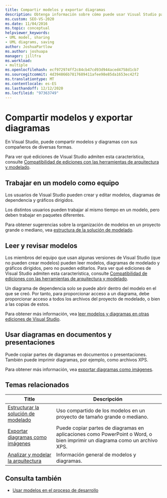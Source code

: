 ```yaml
---
title: Compartir modelos y exportar diagramas
description: Obtenga información sobre cómo puede usar Visual Studio para crear y editar modelos, diagramas de dependencia y gráficos dirigidos.
ms.custom: SEO-VS-2020
ms.date: 11/04/2016
ms.topic: conceptual
helpviewer_keywords:
- UML model, sharing
- UML diagrams, saving
author: JoshuaPartlow
ms.author: joshuapa
manager: jillfra
ms.workload:
- multiple
ms.openlocfilehash: ecf972974ff2c84cb47cd93d944aced4758d1cb7
ms.sourcegitcommit: 4d394866b7817689411afee98e85da1653ec42f2
ms.translationtype: MT
ms.contentlocale: es-ES
ms.lasthandoff: 12/12/2020
ms.locfileid: "97363749"
---
```

# <a name="share-models-and-exporting-diagrams"></a>Compartir modelos y exportar diagramas
En Visual Studio, puede compartir modelos y diagramas con sus compañeros de diversas formas.

 Para ver qué ediciones de Visual Studio admiten esta característica, consulte [Compatibilidad de ediciones con las herramientas de arquitectura y modelado](../modeling/what-s-new-for-design-in-visual-studio.md#VersionSupport).

## <a name="working-on-a-model-as-a-team"></a>Trabajar en un modelo como equipo
 Los usuarios de Visual Studio pueden crear y editar modelos, diagramas de dependencia y gráficos dirigidos.

 Los distintos usuarios pueden trabajar al mismo tiempo en un modelo, pero deben trabajar en paquetes diferentes.

 Para obtener sugerencias sobre la organización de modelos en un proyecto grande o mediano, vea [estructura de la solución de modelado](../modeling/structure-your-modeling-solution.md).

## <a name="reading-and-reviewing-models"></a>Leer y revisar modelos
 Los miembros del equipo que usan algunas versiones de Visual Studio (que no pueden crear modelos) pueden leer modelos, diagramas de modelado y gráficos dirigidos, pero no pueden editarlos.  Para ver qué ediciones de Visual Studio admiten esta característica, consulte [Compatibilidad de ediciones con las herramientas de arquitectura y modelado](../modeling/what-s-new-for-design-in-visual-studio.md#VersionSupport).

 Un diagrama de dependencia solo se puede abrir dentro del modelo en el que se creó. Por tanto, para proporcionar acceso a un diagrama, debe proporcionar acceso a todos los archivos del proyecto de modelado, o bien a las copias de estos.

 Para obtener más información, vea [leer modelos y diagramas en otras ediciones de Visual Studio](../modeling/read-models-and-diagrams-in-other-visual-studio-editions.md).

## <a name="using-diagrams-in-documents-and-presentations"></a>Usar diagramas en documentos y presentaciones
 Puede copiar partes de diagramas en documentos o presentaciones. También puede imprimir diagramas, por ejemplo, como archivos XPS.

 Para obtener más información, vea [exportar diagramas como imágenes](../modeling/export-diagrams-as-images.md).

## <a name="related-topics"></a>Temas relacionados

|Title|Descripción|
|-|-|
|[Estructurar la solución de modelado](../modeling/structure-your-modeling-solution.md)|Uso compartido de los modelos en un proyecto de tamaño grande o mediano.|
|[Exportar diagramas como imágenes](../modeling/export-diagrams-as-images.md)|Puede copiar partes de diagramas en aplicaciones como PowerPoint o Word, o bien imprimir un diagrama como un archivo XPS.|
|[Analizar y modelar la arquitectura](../modeling/analyze-and-model-your-architecture.md)|Información general de modelos y diagramas.|

## <a name="see-also"></a>Consulta también

- [Usar modelos en el proceso de desarrollo](../modeling/use-models-in-your-development-process.md)
